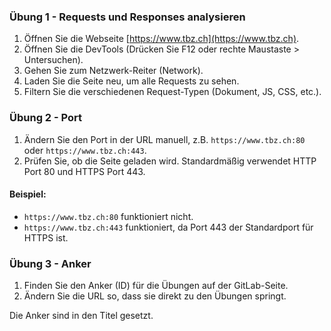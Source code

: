### Übung 1 - Requests und Responses analysieren

1. Öffnen Sie die Webseite [https://www.tbz.ch](https://www.tbz.ch).
2. Öffnen Sie die DevTools (Drücken Sie F12 oder rechte Maustaste > Untersuchen).
3. Gehen Sie zum Netzwerk-Reiter (Network).
4. Laden Sie die Seite neu, um alle Requests zu sehen.
5. Filtern Sie die verschiedenen Request-Typen (Dokument, JS, CSS, etc.).

### Übung 2 - Port

1. Ändern Sie den Port in der URL manuell, z.B. `https://www.tbz.ch:80` oder `https://www.tbz.ch:443`.
2. Prüfen Sie, ob die Seite geladen wird. Standardmäßig verwendet HTTP Port 80 und HTTPS Port 443.

#### Beispiel:
- `https://www.tbz.ch:80` funktioniert nicht.
- `https://www.tbz.ch:443` funktioniert, da Port 443 der Standardport für HTTPS ist.

### Übung 3 - Anker

1. Finden Sie den Anker (ID) für die Übungen auf der GitLab-Seite.
2. Ändern Sie die URL so, dass sie direkt zu den Übungen springt.

Die Anker sind in den Titel gesetzt.
